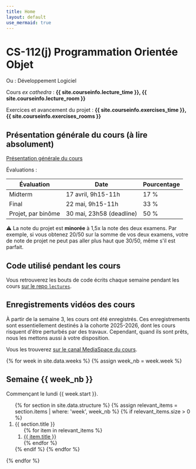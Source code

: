 ```yaml
---
title: Home
layout: default
use_mermaid: true
---
```


# CS-112(j) Programmation Orientée Objet

Ou : Développement Logiciel

Cours *ex cathedra* : **{{ site.courseinfo.lecture_time }}, {{ site.courseinfo.lecture_room }}**

Exercices et avancement du projet : **{{ site.courseinfo.exercises_time }}, {{ site.courseinfo.exercises_rooms }}**

## Présentation générale du cours (à lire absolument)

[Présentation générale du cours](./presentation.html)

Évaluations :

| Évaluation         | Date                     | Pourcentage |
|--------------------|--------------------------|-------------|
| Midterm            | 17 avril, 9h15-11h       | 17 %        |
| Final              | 22 mai, 9h15-11h         | 33 %        |
| Projet, par binôme | 30 mai, 23h58 (deadline) | 50 %        |

⚠️ La note du projet est **minorée** à 1,5x la note des deux examens.
Par exemple, si vous obtenez 20/50 sur la somme de vos deux examens, votre de note de projet ne peut pas aller plus haut que 30/50, même s'il est parfait.

## Code utilisé pendant les cours

Vous retrouverez les bouts de code écrits chaque semaine pendant les cours [sur le repo `lectures`](https://github.com/epfl-cs-112-ma/lectures).

## Enregistrements vidéos des cours

À partir de la semaine 3, les cours ont été enregistrés.
Ces enregistrements sont essentiellement destinés à la cohorte 2025-2026, dont les cours risquent d'être perturbés par des travaux.
Cependant, quand ils sont prêts, nous les mettons aussi à votre disposition.

Vous les trouverez [sur le canal MediaSpace du cours](https://mediaspace.epfl.ch/channel/CS-112%2528j%2529%2BProgrammation%2Borient%25C3%25A9e%2Bobjet/108946).

{% for week in site.data.weeks %}
{% assign week_nb = week.week %}
## Semaine {{ week_nb }}

Commençant le lundi {{ week.start }}.

<ol>
  {% for section in site.data.structure %}
    {% assign relevant_items = section.items | where: 'week', week_nb %}
    {% if relevant_items.size > 0 %}
      <li>
        {{ section.title }}
        <ol>
          {% for item in relevant_items %}
            <li><a href="{{ item.url }}">{{ item.title }}</a></li>
          {% endfor %}
        </ol>
      </li>
    {% endif %}
  {% endfor %}
</ol>
{% endfor %}
